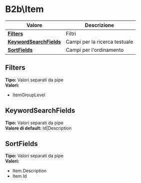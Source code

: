 # B2b\Item
| Valore| Descrizione |
| --- | --- |
| **[Filters](#filters)** | Filtri |
| **[KeywordSearchFields](#keywordsearchfields)** | Campi per la ricerca testuale |
| **[SortFields](#sortfields)** | Campi per l'ordinamento |

Filters 
-----
**Tipo:** Valori separati da pipe	 
**Valori:**
* ItemGroupLevel

KeywordSearchFields 
-----
**Tipo:** Valori separati da pipe	 
**Valore di default:** Id&#124;Description	 

SortFields 
-----
**Tipo:** Valori separati da pipe	 
**Valori:**
* Item.Description
* Item.Id

